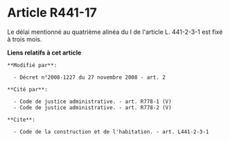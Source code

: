 # Article R441-17

Le délai mentionné au quatrième alinéa du I de l'article L. 441-2-3-1 est fixé à trois mois.

**Liens relatifs à cet article**

	**Modifié par**:

	  - Décret n°2008-1227 du 27 novembre 2008 - art. 2

	**Cité par**:

	  - Code de justice administrative. - art. R778-1 (V)
	  - Code de justice administrative. - art. R778-2 (V)

	**Cite**:

	  - Code de la construction et de l'habitation. - art. L441-2-3-1
